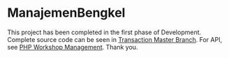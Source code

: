 # ManajemenBengkel

This project has been completed in the first phase of Development. Complete source code can be seen in [Transaction Master Branch](https://github.com/briant24/ManajemenBengkel/tree/transaction_master). For API, see [PHP Workshop Management](https://github.com/briant24/phpManajemenWarehouse). Thank you.
